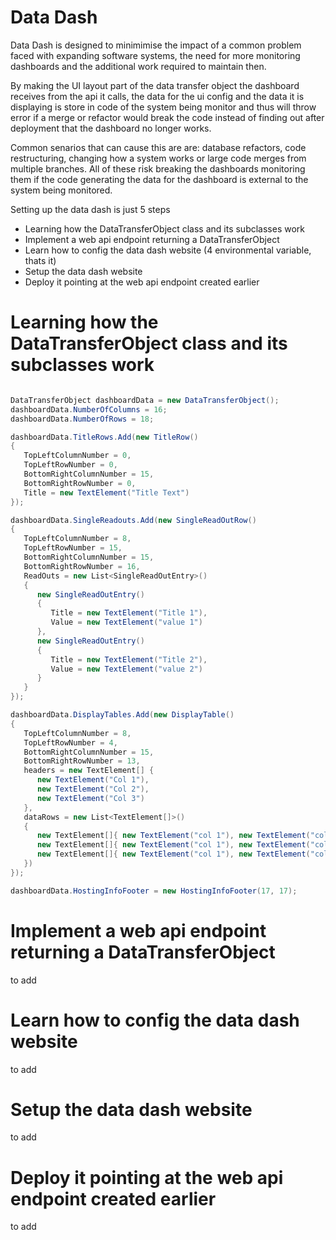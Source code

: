 # Data Dash
 
Data Dash is designed to minimimise the impact of a common problem faced with expanding software systems, the need for more monitoring dashboards and the additional work required to maintain then.

By making the UI layout part of the data transfer object the dashboard receives from the api it calls, the data for the ui config and the data it is displaying is store in code of the system being monitor and thus will throw error if a merge or refactor would break the code instead of finding out after deployment that the dashboard no longer works.

Common senarios that can cause this are are: database refactors, code restructuring, changing how a system works or large code merges from multiple branches.
All of these risk breaking the dashboards monitoring them if the code generating the data for the dashboard is external to the system being monitored.

Setting up the data dash is just 5 steps
- Learning how the DataTransferObject class and its subclasses work
- Implement a web api endpoint returning a DataTransferObject
- Learn how to config the data dash website (4 environmental variable, thats it)
- Setup the data dash website
- Deploy it pointing at the web api endpoint created earlier

# Learning how the DataTransferObject class and its subclasses work

```C#

DataTransferObject dashboardData = new DataTransferObject();
dashboardData.NumberOfColumns = 16;
dashboardData.NumberOfRows = 18;

dashboardData.TitleRows.Add(new TitleRow()
{
   TopLeftColumnNumber = 0,
   TopLeftRowNumber = 0,
   BottomRightColumnNumber = 15,
   BottomRightRowNumber = 0,
   Title = new TextElement("Title Text")
});

dashboardData.SingleReadouts.Add(new SingleReadOutRow()
{
   TopLeftColumnNumber = 8,
   TopLeftRowNumber = 15,
   BottomRightColumnNumber = 15,
   BottomRightRowNumber = 16,
   ReadOuts = new List<SingleReadOutEntry>()
   {
      new SingleReadOutEntry()
      {
         Title = new TextElement("Title 1"),
         Value = new TextElement("value 1")
      },
      new SingleReadOutEntry()
      {
         Title = new TextElement("Title 2"),
         Value = new TextElement("value 2")
      }
   }
});

dashboardData.DisplayTables.Add(new DisplayTable()
{
   TopLeftColumnNumber = 8,
   TopLeftRowNumber = 4,
   BottomRightColumnNumber = 15,
   BottomRightRowNumber = 13,
   headers = new TextElement[] {
      new TextElement("Col 1"),
      new TextElement("Col 2"),
      new TextElement("Col 3")
   },
   dataRows = new List<TextElement[]>()
   {
      new TextElement[]{ new TextElement("col 1"), new TextElement("col 2"), new TextElement("col 3") },
      new TextElement[]{ new TextElement("col 1"), new TextElement("col 2"), new TextElement("col 3") }
      new TextElement[]{ new TextElement("col 1"), new TextElement("col 2"), new TextElement("col 3") }
   })
});

dashboardData.HostingInfoFooter = new HostingInfoFooter(17, 17);
```        
# Implement a web api endpoint returning a DataTransferObject

to add

# Learn how to config the data dash website

to add

# Setup the data dash website

to add

# Deploy it pointing at the web api endpoint created earlier

to add
